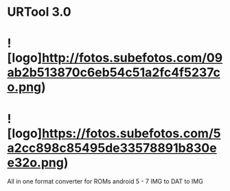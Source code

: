 # URTool 3.0
# ![logo]http://fotos.subefotos.com/09ab2b513870c6eb54c51a2fc4f5237co.png)
# ![logo]https://fotos.subefotos.com/5a2cc898c85495de33578891b830ee32o.png)
All in one format converter for ROMs android 5 - 7 IMG to DAT to IMG
